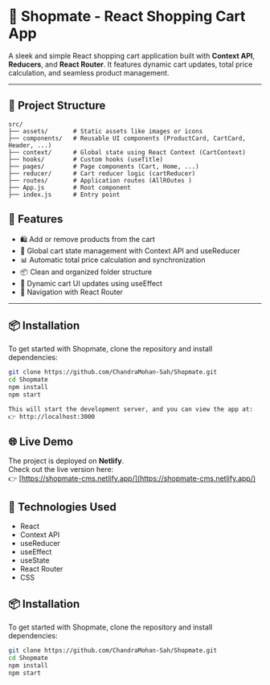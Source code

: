 # 🛒 Shopmate - React Shopping Cart App

A sleek and simple React shopping cart application built with **Context API**, **Reducers**, and **React Router**. It features dynamic cart updates, total price calculation, and seamless product management.

---

## 📁 Project Structure

```text
src/
├── assets/       # Static assets like images or icons
├── components/   # Reusable UI components (ProductCard, CartCard, Header, ...)
├── context/      # Global state using React Context (CartContext)
├── hooks/        # Custom hooks (useTitle)
├── pages/        # Page components (Cart, Home, ...)
├── reducer/      # Cart reducer logic (cartReducer)
├── routes/       # Application routes (AllROutes )
├── App.js        # Root component
├── index.js      # Entry point
```

## 🚀 Features

- 🛍️ Add or remove products from the cart  
- 🧠 Global cart state management with Context API and useReducer  
- 📊 Automatic total price calculation and synchronization  
- 📦 Clean and organized folder structure  
- 🔁 Dynamic cart UI updates using useEffect  
- 🧭 Navigation with React Router  

---

## 📦 Installation

To get started with Shopmate, clone the repository and install dependencies:

```bash
git clone https://github.com/ChandraMohan-Sah/Shopmate.git
cd Shopmate
npm install
npm start

This will start the development server, and you can view the app at:
👉 http://localhost:3000
```

## 🌐 Live Demo

The project is deployed on **Netlify**.  
Check out the live version here:  
👉 [https://shopmate-cms.netlify.app/](https://shopmate-cms.netlify.app/)



## 🧠 Technologies Used

- React  
- Context API  
- useReducer  
- useEffect  
- useState  
- React Router  
- CSS

## 📦 Installation

To get started with Shopmate, clone the repository and install dependencies:

```bash
git clone https://github.com/ChandraMohan-Sah/Shopmate.git
cd Shopmate
npm install
npm start
```
